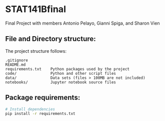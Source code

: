 # STAT141Bfinal
Final Project with members Antonio Pelayo, Gianni Spiga, and Sharon Vien

## File and Directory structure:
The project structure follows:
```
.gitignore
README.md
requirements.txt    Python packages used by the project
code/               Python and other script files
data/               Data sets (files > 100MB are not included)
notebooks/          Jupyter notebook source files
```

## Package requirements:
```bash
# Install dependencies
pip install -r requirements.txt
```
